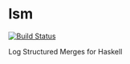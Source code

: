 # lsm

[![Build Status](https://travis-ci.org/SeanTater/lsm.png)](https://travis-ci.org/SeanTater/lsm)

Log Structured Merges for Haskell
